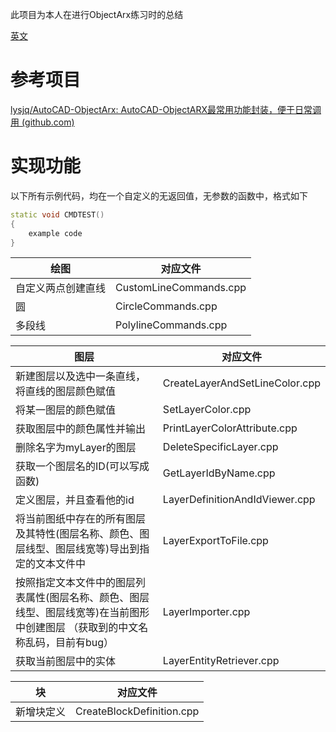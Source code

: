 此项目为本人在进行ObjectArx练习时的总结

[英文](https://github.com/wozhuyinghao/ObjectArx/blob/master/README_EN.md)

# 参考项目

[lysjq/AutoCAD-ObjectArx: AutoCAD-ObjectARX最常用功能封装，便于日常调用 (github.com)](https://github.com/lysjq/AutoCAD-ObjectArx)



# 实现功能

以下所有示例代码，均在一个自定义的无返回值，无参数的函数中，格式如下

```C++
static void CMDTEST()
{
    example code
}
```

| 绘图               | 对应文件               |
| ------------------ | ---------------------- |
| 自定义两点创建直线 | CustomLineCommands.cpp |
| 圆                 | CircleCommands.cpp     |
| 多段线             | PolylineCommands.cpp   |

| 图层                                                         | 对应文件                       |
| ------------------------------------------------------------ | ------------------------------ |
| 新建图层以及选中一条直线，将直线的图层颜色赋值               | CreateLayerAndSetLineColor.cpp |
| 将某一图层的颜色赋值                                         | SetLayerColor.cpp              |
| 获取图层中的颜色属性并输出                                   | PrintLayerColorAttribute.cpp   |
| 删除名字为myLayer的图层                                      | DeleteSpecificLayer.cpp        |
| 获取一个图层名的ID(可以写成函数)                             | GetLayerIdByName.cpp           |
| 定义图层，并且查看他的id                                     | LayerDefinitionAndIdViewer.cpp |
| 将当前图纸中存在的所有图层及其特性(图层名称、颜色、图层线型、图层线宽等)导出到指定的文本文件中 | LayerExportToFile.cpp          |
| 按照指定文本文件中的图层列表属性(图层名称、颜色、图层线型、图层线宽等)在当前图形中创建图层 （获取到的中文名称乱码，目前有bug） | LayerImporter.cpp              |
| 获取当前图层中的实体                                         | LayerEntityRetriever.cpp       |

| 块         | 对应文件                  |
| ---------- | ------------------------- |
| 新增块定义 | CreateBlockDefinition.cpp |



